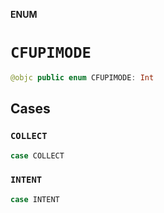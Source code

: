 **ENUM**

# `CFUPIMODE`

```swift
@objc public enum CFUPIMODE: Int
```

## Cases
### `COLLECT`

```swift
case COLLECT
```

### `INTENT`

```swift
case INTENT
```
